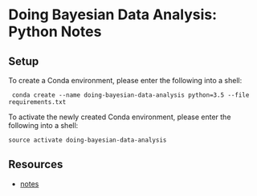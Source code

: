 # Doing Bayesian Data Analysis: Python Notes

## Setup

To create a Conda environment, please enter the following into a shell:

```shell
 conda create --name doing-bayesian-data-analysis python=3.5 --file requirements.txt
```

To activate the newly created Conda environment, please enter the following into a shell:

```shell
source activate doing-bayesian-data-analysis
```

## Resources

* [notes](https://github.com/aloctavodia/Doing_bayesian_data_analysis)
